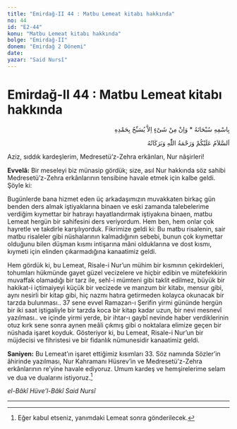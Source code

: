 ```yaml
---
title: "Emirdağ-II 44 : Matbu Lemeat kitabı hakkında"
no: 44
id: "E2-44"
konu: "Matbu Lemeat kitabı hakkında"
bolge: "Emirdağ-II"
donem: "Emirdağ 2 Dönemi"
date: 
yazar: "Said Nursî"
---
```


# Emirdağ-II 44 : Matbu Lemeat kitabı hakkında

<p class="arabic" dir="rtl" title="Meal: “Subhân Allah’ın adıyla” * “Hiçbir şey yoktur ki O'nu hamd ile tesbih etmesin” [İsrâ 17:44]">بِاسْمِهِ سُبْحَانَهُ * وَاِنْ مِنْ شَىْءٍ اِلاَّ يُسَبِّحُ بِحَمْدِهِ</p>

<p class="arabic" dir="rtl" title="Meal: “Allah’ın selâmı, rahmeti ve bereketleri, üzerinize olsun.”">اَلسَّلاَمُ عَلَيْكُمْ وَرَحْمَةُ اللّٰهِ وَبَرَكَاتُهُ</p>

Aziz, sıddık kardeşlerim, Medresetü’z-Zehra erkânları, Nur nâşirleri!

**Evvelâ:** Bir meseleyi biz münasip gördük; size, asıl Nur hakkında söz sahibi Medresetü’z-Zehra erkânlarının tensibine havale etmek için kalbe geldi. Şöyle ki:

Bugünlerde bana hizmet eden üç arkadaşımızın muvakkaten birkaç gün benden ders almak iştiyaklarına binaen ve eski zamanda talebelerime verdiğim kıymettar bir hatırayı hayatlandırmak iştiyakına binaen, matbu Lemeat hergün bir sahifesini ders veriyordum. Hem ben, hem onlar çok hayretle ve takdirle karşılıyorduk. Fikrimize geldi ki: Bu matbu risalenin, sair matbu risaleler gibi nüshalarının kalmadığının sebebi, bunun çok kıymettar olduğunu bilen düşman kısmı intişarına mâni olduklarına ve dost kısmı, kıymeti için elinden çıkarmadığına kanaatimiz geldi.

Hem gördük ki, bu Lemeat, Risale-i Nur’un mühim bir kısmının çekirdekleri, tohumları hükmünde gayet güzel vecizelere ve hiçbir edibin ve mütefekkirin muvaffak olamadığı bir tarz ile, sehl-i mümteni gibi taklit edilmez, büyük bir hakikat-i içtimaiyeyi küçük bir vecizede ve manzum bir kitabı, mensur gibi, aynı nesirli bir kitap gibi, hiç nazmı hatıra getirmeden kolayca okunacak bir tarzda bulunması.. 37 sene evvel Ramazan-ı Şerifin yirmi gününde hergün bir iki saat iştigaliyle bir tarzda koca bir kitap kadar uzun, bir nevi mesnevî yazılması.. ve içinde yirmi yerde, bir ihtar-ı gaybî nevinde haber verdiklerinin otuz kırk sene sonra aynen meâli çıkmış gibi o noktalara elimize geçen bir nüshada işaret koyduk. Gösteriyor ki, bu Lemeat, Risale-i Nur’un bir müjdecisi ve fihristesi ve bir fidanlık nümunesidir kanaatimiz geldi.

**Saniyen:** Bu Lemeat’ın işaret ettiğimiz kısımları 33. Söz namında Sözler’in âhirinde yazılması, Nur Kahramanı Hüsrev’in ve Medresetü’z-Zehra erkânlarının re’yine havale ediyoruz. Umum kardeş ve hemşirelerime selam ve dua ve dualarını istiyoruz.[^1]

*el-Bâkî Hüve’l-Bâkî*
*Said Nursî*

***
[^1]: Eğer kabul etseniz, yanımdaki Lemeat sonra gönderilecek.
